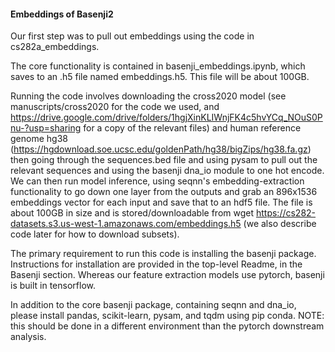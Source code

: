 #### Embeddings of Basenji2

Our first step was to pull out embeddings using the code in cs282a_embeddings. 

The core functionality is contained in basenji_embeddings.ipynb, which saves to an .h5 file named embeddings.h5. This file will be about 100GB.


Running the code involves downloading the cross2020 model (see manuscripts/cross2020 for the code we used, and https://drive.google.com/drive/folders/1hgjXinKLIWnjFK4c5hvYCq_NOuS0Pnu-?usp=sharing for a copy of the relevant files) and human reference genome hg38 (https://hgdownload.soe.ucsc.edu/goldenPath/hg38/bigZips/hg38.fa.gz) then going through the sequences.bed file and using pysam to pull out the relevant sequences and using the basenji dna_io module to one hot encode. We can then run model inference, using seqnn's embedding-extraction functionality to go down one layer from the outputs and grab an 896x1536 embeddings vector for each input and save that to an hdf5 file. The file is about 100GB in size and is stored/downloadable from wget https://cs282-datasets.s3.us-west-1.amazonaws.com/embeddings.h5 (we also describe code later for how to download subsets).

The primary requirement to run this code is installing the basenji package. Instructions for installation are provided in the top-level Readme, in the Basenji section. Whereas our feature extraction models use pytorch, basenji is built in tensorflow.

In addition to the core basenji package, containing seqnn and dna_io, please install pandas, scikit-learn, pysam, and tqdm using pip conda. NOTE: this should be done in a different environment than the pytorch downstream analysis.